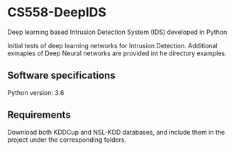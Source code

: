 # CS558-DeepIDS
Deep learning based Intrusion Detection System (IDS) developed in Python

Initial tests of deep learning networks for Intrusion Detection.
Additional exmaples of Deep Neural networks are provided int he directory examples.

## Software specifications
Python version: 3.6

## Requirements
Download both KDDCup and  NSL-KDD databases, and include them in the project under the corresponding folders.
